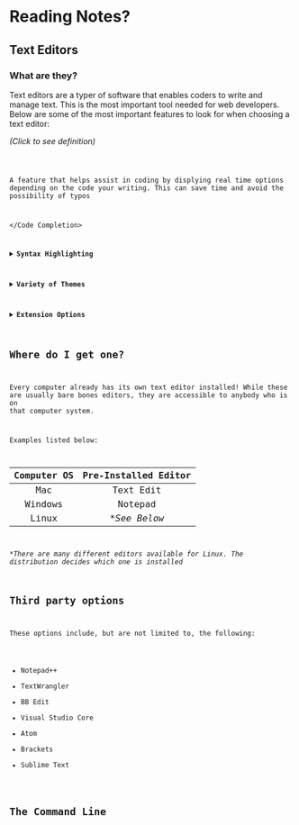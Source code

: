 # Reading Notes?  

## Text Editors

### What are they?
Text editors are a typer of software that enables coders to write and manage text. This is the most important tool needed for web developers.
Below are some of the most important features to look for when choosing a text editor:

*(Click to see definition)*

<Code Completion>
  
A feature that helps assist in coding by displying real time options depending on the code your writing. This can save time and avoid the possibility of typos

</Code Completion>

**<details><summary>Syntax Highlighting</summary>**
<p>

A feature that colorizes the text you write to make it more noticable. Certain types of code can be different than others which can help in discovering errors

</p>
</details>

**<details><summary>Variety of Themes</summary>**
<p>

A feature that allows the coder to customize the look of the software they are using. This could be background color, text color, or even other aspects of the software

</p>
</details>

**<details><summary>Extension Options</summary>**
<p>

A feature that allows the software to connect with other softwares outside of itself. This allows access to "plugins" which basically improves your current software by giving it additional tools

</p>
</details>

## Where do I get one?

Every computer already has its own text editor installed! While these are usually bare bones editors, they are accessible to anybody who is on that computer system.

Examples listed below:

| Computer OS | Pre-Installed Editor |
|    :---:    |         :---:        |
| Mac         |Text Edit             |
| Windows     |Notepad               |
| Linux       |**See Below*          |

**There are many different editors available for Linux. The distribution decides which one is installed*

## Third party options

These options include, but are not limited to, the following:
- Notepad++
- TextWrangler
- BB Edit
- Visual Studio Core
- Atom
- Brackets
- Sublime Text

## The Command Line
